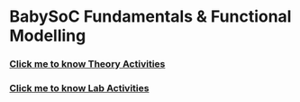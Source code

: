 # BabySoC Fundamentals & Functional Modelling

### [Click me to know Theory Activities](week2_BabySoC_Theory.md)
### [Click me to know Lab Activities](week2_BabySoC_Lab.md)

